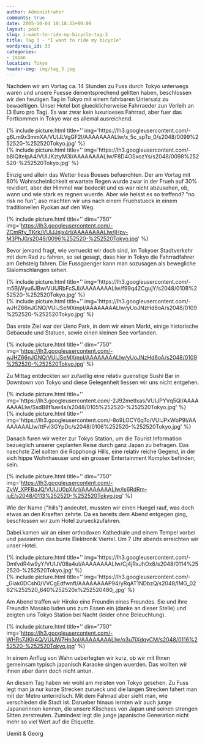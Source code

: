 ```yaml
---
author: Administrator
comments: true
date: 2005-10-04 10:18:53+00:00
layout: post
slug: i-want-to-ride-my-bicycle-tag-3
title: Tag 3 - "I want to ride my bicycle"
wordpress_id: 33
categories:
- japan
location: Tokyo
header-img: img/tag_3.jpg
---
```


Nachdem wir am Vortag ca. 14 Stunden zu Fuss durch Tokyo unterwegs waren und unsere Fuesse dementsprechend gelitten haben, beschlossen wir den heutigen Tag in Tokyo mit einem fahrbaren Untersatz zu bewaeltigen. Unser  Hotel bot gluecklicherweise Fahrraeder zun Verleih an (3 Euro pro Tag).
Es war zwar kein luxurioeses Fahrrad, aber fuer das Fortkommen in Tokyo war es allemal ausreichend.

<div class="row">
  <div class="col-sm-6">
    {% include picture.html title='' img='https://lh3.googleusercontent.com/-g6Lm9x3mmXA/VUIJLVgGF2I/AAAAAAAALIw/x_5c_spTo_0/s2048/0099%252520-%252520Tokyo.jpg' %}
 </div>
  <div class="col-sm-6">
    {% include picture.html title='' img='https://lh3.googleusercontent.com/-b8IQlteIpA4/VUIJKztyM3I/AAAAAAAALIw/F8D4OSxozYs/s2048/0098%252520-%252520Tokyo.jpg' %}
  </div>
</div>

Einzig und allein das Wetter liess Boeses befuerchten. Der am Vortag mit 80% Wahrscheinlichkeit erwartete Regen wurde zwar in der Frueh auf 30% revidiert, aber der Himmel war bedeckt und es war nicht abzusehen, ob, wann und wie stark es regnen wuerde.
Aber wie heisst es so treffend? "no risk no fun", aso machten wir uns nach einem Fruehstueck in einem traditionellen Ryokan auf den Weg.

{% include picture.html title='' dim="750" img='https://lh3.googleusercontent.com/-ZCmRfy_TKrk/VUIJJsjx4rI/AAAAAAAALIw/jHpv-M3PhJ0/s2048/0096%252520-%252520Tokyo.jpg' %}

Bevor jemand fragt, wie verrueckt wir doch sind, im Tokyoer Stadtverkehr mit dem Rad zu fahren, so sei gesagt, dass hier in Tokyo die Fahrradfahrer am Gehsteig fahren. Die Fussgaenger kann man sozusagen als bewegliche Slalomschlangen sehen.

<div class="row">
  <div class="col-sm-6">
    {% include picture.html title='' img='https://lh3.googleusercontent.com/-m5BjWyu6JBw/VUIJRbFcSJI/AAAAAAAALIw/f99q42CgujY/s2048/0108%252520-%252520Tokyo.jpg' %}
 </div>
  <div class="col-sm-6">
    {% include picture.html title='' img='https://lh3.googleusercontent.com/-wJHZ66nJGNQ/VUIJSeMXmpI/AAAAAAAALIw/yUoJNzHd6oA/s2048/0109%252520-%252520Tokyo.jpg' %}
  </div>
</div>

Das erste Ziel war der Ueno Park, in dem wir einen Markt, einige historische Gebaeude und Statuen, sowie einen kleinen See vorfanden.

{% include picture.html title='' dim="750" img='https://lh3.googleusercontent.com/-wJHZ66nJGNQ/VUIJSeMXmpI/AAAAAAAALIw/yUoJNzHd6oA/s2048/0109%252520-%252520Tokyo.jpg' %}

Zu Mittag entdeckten wir zufaellig eine relativ guenstige Sushi Bar in Downtown von Tokyo und diese Gelegenheit liessen wir uns nicht entgehen.

<div class="row">
  <div class="col-sm-6">
    {% include picture.html title='' img='https://lh3.googleusercontent.com/-2J92metlxas/VUIJPYVq5QI/AAAAAAAALIw/SsdB8f1uw4s/s2048/0105%252520-%252520Tokyo.jpg' %}
 </div>
  <div class="col-sm-6">
    {% include picture.html title='' img='https://lh3.googleusercontent.com/-8o9LOCY6qTo/VUIJPxWbP9I/AAAAAAAALIw/ttFvl3GYpDc/s2048/0106%252520-%252520Tokyo.jpg' %}
  </div>
</div>

Danach furen wir weiter zur Tokyo Station, um die Tourist Information bezueglich unserer geplanten Reise durch ganz Japan zu befragen. Das naechste Ziel sollten die Ropphongi Hills, eine relativ reiche Gegend, in der sich hippe Wohnhaeuser und ein grosser Entertainment Komplex befinden, sein.


{% include picture.html title='' dim="750" img='https://lh3.googleusercontent.com/-ZvW_XPFBaJQ/VUIJU0pXArI/AAAAAAAALIw/ls6RdRm-juE/s2048/0113%252520-%252520Tokyo.jpg' %}

Wie der Name ("hills") andeutet, mussten wir einen Huegel rauf, was doch etwas an den Kraeften zehrte.
Da es bereits dem Abend entgegen ging, beschlossen wir zum Hotel zurueckzufahren.

Dabei kamen wir an einer orthodoxen Kathedrale und einem Tempel vorbei und passierten das bunte Elektronik Viertel. Um 7 Uhr abends erreichten wir unser Hotel.

<div class="row">
  <div class="col-sm-6">
    {% include picture.html title='' img='https://lh3.googleusercontent.com/-DmfvdR4w9yY/VUIJV08a4uI/AAAAAAAALIw/Cj4jRxJhOx8/s2048/0114%252520-%252520Tokyo.jpg' %}
 </div>
  <div class="col-sm-6">
    {% include picture.html title='' img='https://lh3.googleusercontent.com/-_Giak0DCsh0/VVCgEdfwnfI/AAAAAAAAP94/yRqAT1NDbzQ/s2048/IMG_0262%252520_640%252520x%252520480_.jpg' %}
  </div>
</div>

Am Abend traffen wir Hiroko eine Freundin eines Freundes. Sie und ihre Freundin Masako luden uns zum Essen ein (danke an dieser Stelle) und zeigten uns  Tokyo Station bei Nacht (leider ohne Beleuchtung).


{% include picture.html title='' dim="750" img='https://lh3.googleusercontent.com/-WHRs7JKIr4Q/VUIJW7Hn3oI/AAAAAAAALIw/o3u7iXdqyCM/s2048/0116%252520-%252520Tokyo.jpg' %}

In einem Anflug von Wahn ueberlegten wir kurz, ob wir mit Ihnen gemeinsam typisch japanisch Karaoke singen wuerden. Das wollten wir ihnen aber dann doch nicht antun.

An diesem Tag haben wir wohl am meisten von Tokyo gesehen. Zu Fuss legt man ja nur kurze Strecken zurueck und die langen Strecken fahert man mit der Metro unterirdisch. Mit dem Fahrrad aber sieht man, wie verschieden die Stadt ist. Darueber hinaus lernten wir auch junge Japanerinnen kennen, die unsere Klischees von Japan und seinen strengen Sitten zerstreuten. Zumindest legt die junge japanische Generation nicht mehr so viel Wert auf die Etiquette.

Uemit & Georg
